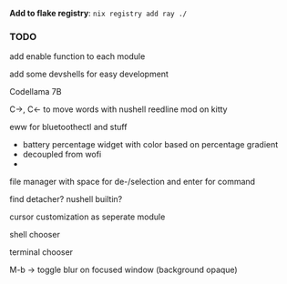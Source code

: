 **Add to flake registry**: `nix registry add ray ./`

### TODO

add enable function to each module

add some devshells for easy development

Codellama 7B

C->, C<- to move words with nushell reedline mod on kitty

eww for bluetoothectl and stuff 
 - battery percentage widget with color based on percentage gradient 
 - decoupled from wofi
 - 


file manager with space for de-/selection and enter for command


find detacher? nushell builtin?

cursor customization as seperate module

shell chooser

terminal chooser

M-b -> toggle blur on focused window (background opaque)



